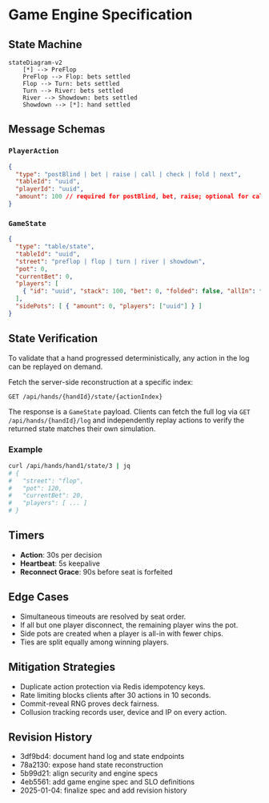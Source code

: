 # Game Engine Specification

## State Machine
```mermaid
stateDiagram-v2
    [*] --> PreFlop
    PreFlop --> Flop: bets settled
    Flop --> Turn: bets settled
    Turn --> River: bets settled
    River --> Showdown: bets settled
    Showdown --> [*]: hand settled
```

## Message Schemas

### `PlayerAction`
```json
{
  "type": "postBlind | bet | raise | call | check | fold | next",
  "tableId": "uuid",
  "playerId": "uuid",
  "amount": 100 // required for postBlind, bet, raise; optional for call
}
```

### `GameState`
```json
{
  "type": "table/state",
  "tableId": "uuid",
  "street": "preflop | flop | turn | river | showdown",
  "pot": 0,
  "currentBet": 0,
  "players": [
    { "id": "uuid", "stack": 100, "bet": 0, "folded": false, "allIn": false }
  ],
  "sidePots": [ { "amount": 0, "players": ["uuid"] } ]
}
```

## State Verification

To validate that a hand progressed deterministically, any action in the log can be
replayed on demand.

Fetch the server-side reconstruction at a specific index:

```http
GET /api/hands/{handId}/state/{actionIndex}
```

The response is a `GameState` payload.  Clients can fetch the full log via
`GET /api/hands/{handId}/log` and independently replay actions to verify
the returned state matches their own simulation.

### Example

```bash
curl /api/hands/hand1/state/3 | jq
# {
#   "street": "flop",
#   "pot": 120,
#   "currentBet": 20,
#   "players": [ ... ]
# }
```

## Timers

- **Action**: 30s per decision
- **Heartbeat**: 5s keepalive
- **Reconnect Grace**: 90s before seat is forfeited

## Edge Cases

- Simultaneous timeouts are resolved by seat order.
- If all but one player disconnect, the remaining player wins the pot.
- Side pots are created when a player is all-in with fewer chips.
- Ties are split equally among winning players.

## Mitigation Strategies

- Duplicate action protection via Redis idempotency keys.
- Rate limiting blocks clients after 30 actions in 10 seconds.
- Commit-reveal RNG proves deck fairness.
- Collusion tracking records user, device and IP on every action.

## Revision History
- 3df9bd4: document hand log and state endpoints
- 78a2130: expose hand state reconstruction
- 5b99d21: align security and engine specs
- 4eb5561: add game engine spec and SLO definitions
- 2025-01-04: finalize spec and add revision history
